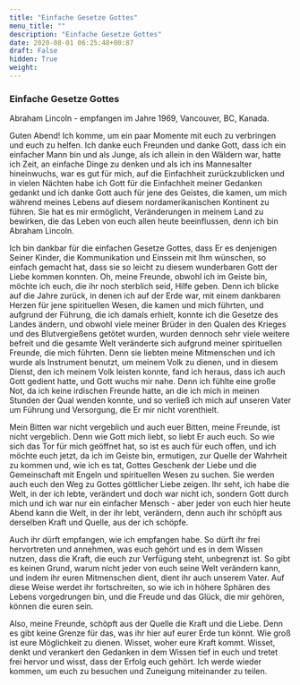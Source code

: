 ```yaml
---
title: "Einfache Gesetze Gottes"
menu_title: ""
description: "Einfache Gesetze Gottes"
date: 2020-08-01 06:25:48+00:87
draft: False
hidden: True
weight:
---
```

### Einfache Gesetze Gottes

Abraham Lincoln - empfangen im Jahre 1969, Vancouver, BC, Kanada.

Guten Abend! Ich komme, um ein paar Momente mit euch zu verbringen und euch zu helfen. Ich danke euch Freunden und danke Gott, dass ich ein einfacher Mann bin und als Junge, als ich allein in den Wäldern war, hatte ich Zeit, an einfache Dinge zu denken und als ich ins Mannesalter hineinwuchs, war es gut für mich, auf die Einfachheit zurückzublicken und in vielen Nächten habe ich Gott für die Einfachheit meiner Gedanken gedankt und ich danke Gott auch für jene des Geistes, die kamen, um mich während meines Lebens auf diesem nordamerikanischen Kontinent zu führen. Sie hat es mir ermöglicht, Veränderungen in meinem Land zu bewirken, die das Leben von euch allen heute beeinflussen, denn ich bin Abraham Lincoln.

Ich bin dankbar für die einfachen Gesetze Gottes, dass Er es denjenigen Seiner Kinder, die Kommunikation und Einssein mit Ihm wünschen, so einfach gemacht hat, dass sie so leicht zu diesem wunderbaren Gott der Liebe kommen konnten. Oh, meine Freunde, obwohl ich im Geiste bin, möchte ich euch, die ihr noch sterblich seid, Hilfe geben. Denn ich blicke auf die Jahre zurück, in denen ich auf der Erde war, mit einem dankbaren Herzen für jene spirituellen Wesen, die kamen und mich führten, und aufgrund der Führung, die ich damals erhielt, konnte ich die Gesetze des Landes ändern, und obwohl viele meiner Brüder in den Qualen des Krieges und des Blutvergießens getötet wurden, wurden dennoch sehr viele weitere befreit und die gesamte Welt veränderte sich aufgrund meiner spirituellen Freunde, die mich führten. Denn sie liebten meine Mitmenschen und ich wurde als Instrument benutzt, um meinem Volk zu dienen, und in diesem Dienst, den ich meinem Volk leisten konnte, fand ich heraus, dass ich auch Gott gedient hatte, und Gott wuchs mir nahe. Denn ich fühlte eine große Not, da ich keine irdischen Freunde hatte, an die ich mich in meinen Stunden der Qual wenden konnte, und so verließ ich mich auf unseren Vater um Führung und Versorgung, die Er mir nicht vorenthielt.

Mein Bitten war nicht vergeblich und auch euer Bitten, meine Freunde, ist nicht vergeblich. Denn wie Gott mich liebt, so liebt Er auch euch. So wie sich das Tor für mich geöffnet hat, so ist es auch für euch offen, und ich möchte euch jetzt, da ich im Geiste bin, ermutigen, zur Quelle der Wahrheit zu kommen und, wie ich es tat, Gottes Geschenk der Liebe und die Gemeinschaft mit Engeln und spirituellen Wesen zu suchen. Sie werden auch euch den Weg zu Gottes göttlicher Liebe zeigen. Ihr seht, ich habe die Welt, in der ich lebte, verändert und doch war nicht ich, sondern Gott durch mich und ich war nur ein einfacher Mensch - aber jeder von euch hier heute Abend kann die Welt, in der ihr lebt, verändern, denn auch ihr schöpft aus derselben Kraft und Quelle, aus der ich schöpfe.

Auch ihr dürft empfangen, wie ich empfangen habe. So dürft ihr frei hervortreten und annehmen, was euch gehört und es in dem Wissen nutzen, dass die Kraft, die euch zur Verfügung steht, unbegrenzt ist. So gibt es keinen Grund, warum nicht jeder von euch seine Welt verändern kann, und indem ihr euren Mitmenschen dient, dient ihr auch unserem Vater. Auf diese Weise werdet ihr fortschreiten, so wie ich in höhere Sphären des Lebens vorgedrungen bin, und die Freude und das Glück, die mir gehören, können die euren sein.

Also, meine Freunde, schöpft aus der Quelle die Kraft und die Liebe. Denn es gibt keine Grenze für das, was ihr hier auf eurer Erde tun könnt. Wie groß ist eure Möglichkeit zu dienen. Wisset, woher eure Kraft kommt. Wisset, denkt und verankert den Gedanken in dem Wissen tief in euch und tretet frei hervor und wisst, dass der Erfolg euch gehört. Ich werde wieder kommen, um euch zu besuchen und Zuneigung miteinander zu teilen.

